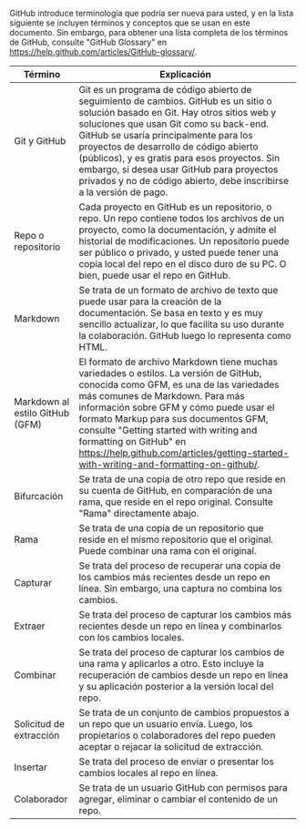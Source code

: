 ﻿GitHub introduce terminología que podría ser nueva para usted, y en la lista siguiente se incluyen términos y conceptos que se usan en este documento. Sin embargo, para obtener una lista completa de los términos de GitHub, consulte "GitHub Glossary" en <https://help.github.com/articles/GitHub-glossary/>. 

| Término | Explicación |
| --- | --- |
| Git y GitHub | Git es un programa de código abierto de seguimiento de cambios. GitHub es un sitio o solución basado en Git. Hay otros sitios web y soluciones que usan Git como su back-end. GitHub se usaría principalmente para los proyectos de desarrollo de código abierto (públicos), y es gratis para esos proyectos. Sin embargo, si desea usar GitHub para proyectos privados y no de código abierto, debe inscribirse a la versión de pago. |
| Repo o repositorio | Cada proyecto en GitHub es un repositorio, o repo. Un repo contiene todos los archivos de un proyecto, como la documentación, y admite el historial de modificaciones. Un repositorio puede ser público o privado, y usted puede tener una copia local del repo en el disco duro de su PC. O bien, puede usar el repo en GitHub. |
| Markdown | Se trata de un formato de archivo de texto que puede usar para la creación de la documentación. Se basa en texto y es muy sencillo actualizar, lo que facilita su uso durante la colaboración. GitHub luego lo representa como HTML. |
| Markdown al estilo GitHub (GFM) | El formato de archivo Markdown tiene muchas variedades o estilos. La versión de GitHub, conocida como GFM, es una de las variedades más comunes de Markdown. Para más información sobre GFM y cómo puede usar el formato Markup para sus documentos GFM, consulte "Getting started with writing and formatting on GitHub" en https://help.github.com/articles/getting-started-with-writing-and-formatting-on-github/. |
| Bifurcación | Se trata de una copia de otro repo que reside en su cuenta de GitHub, en comparación de una rama, que reside en el repo original. Consulte "Rama" directamente abajo. |
| Rama | Se trata de una copia de un repositorio que reside en el mismo repositorio que el original. Puede combinar una rama con el original. |
| Capturar | Se trata del proceso de recuperar una copia de los cambios más recientes desde un repo en línea. Sin embargo, una captura no combina los cambios. |
| Extraer | Se trata del proceso de capturar los cambios más recientes desde un repo en línea y combinarlos con los cambios locales. |
| Combinar | Se trata del proceso de capturar los cambios de una rama y aplicarlos a otro. Esto incluye la recuperación de cambios desde un repo en línea y su aplicación posterior a la versión local del repo. |
| Solicitud de extracción | Se trata de un conjunto de cambios propuestos a un repo que un usuario envía. Luego, los propietarios o colaboradores del repo pueden aceptar o rejacar la solicitud de extracción. |
| Insertar | Se trata del proceso de enviar o presentar los cambios locales al repo en línea. |
| Colaborador | Se trata de un usuario GitHub con permisos para agregar, eliminar o cambiar el contenido de un repo. |
